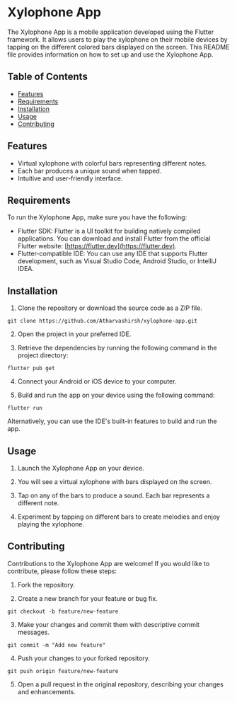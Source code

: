 # Xylophone App

The Xylophone App is a mobile application developed using the Flutter framework. It allows users to play the xylophone on their mobile devices by tapping on the different colored bars displayed on the screen. This README file provides information on how to set up and use the Xylophone App.

## Table of Contents
- [Features](#features)
- [Requirements](#requirements)
- [Installation](#installation)
- [Usage](#usage)
- [Contributing](#contributing)

## Features

- Virtual xylophone with colorful bars representing different notes.
- Each bar produces a unique sound when tapped.
- Intuitive and user-friendly interface.

## Requirements

To run the Xylophone App, make sure you have the following:

- Flutter SDK: Flutter is a UI toolkit for building natively compiled applications. You can download and install Flutter from the official Flutter website: [https://flutter.dev](https://flutter.dev).
- Flutter-compatible IDE: You can use any IDE that supports Flutter development, such as Visual Studio Code, Android Studio, or IntelliJ IDEA.

## Installation

1. Clone the repository or download the source code as a ZIP file.
```
git clone https://github.com/Atharvashirsh/xylophone-app.git
```

2. Open the project in your preferred IDE.

3. Retrieve the dependencies by running the following command in the project directory:
```
flutter pub get
```

4. Connect your Android or iOS device to your computer.

5. Build and run the app on your device using the following command:
```
flutter run
```

Alternatively, you can use the IDE's built-in features to build and run the app.

## Usage

1. Launch the Xylophone App on your device.

2. You will see a virtual xylophone with bars displayed on the screen.

3. Tap on any of the bars to produce a sound. Each bar represents a different note.

4. Experiment by tapping on different bars to create melodies and enjoy playing the xylophone.

## Contributing

Contributions to the Xylophone App are welcome! If you would like to contribute, please follow these steps:

1. Fork the repository.

2. Create a new branch for your feature or bug fix.
```
git checkout -b feature/new-feature
```

3. Make your changes and commit them with descriptive commit messages.
```
git commit -m "Add new feature"
```

4. Push your changes to your forked repository.
```
git push origin feature/new-feature
```

5. Open a pull request in the original repository, describing your changes and enhancements.
